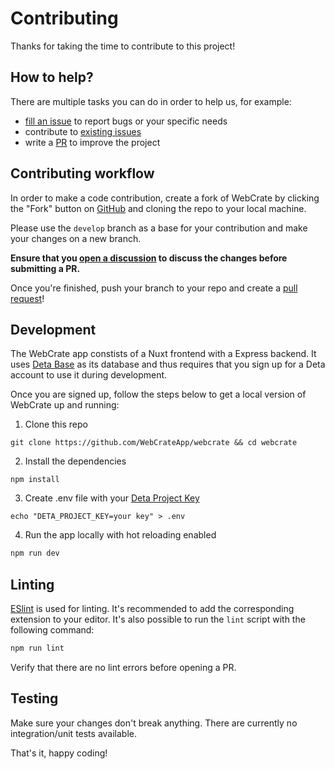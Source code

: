 # Contributing

Thanks for taking the time to contribute to this project!

## How to help?

There are multiple tasks you can do in order to help us, for example:

- [fill an issue](https://github.com/WebCrateApp/webcrate/issues/new/choose) to report bugs or your specific needs
- contribute to [existing issues](https://github.com/WebCrateApp/webcrate/issues)
- write a [PR](https://docs.github.com/en/github/collaborating-with-pull-requests/proposing-changes-to-your-work-with-pull-requests/about-pull-requests) to improve the project

## Contributing workflow

In order to make a code contribution, create a fork of WebCrate by clicking the "Fork" button on [GitHub](https://github.com/WebCrateApp/webcrate) and cloning the repo to your local machine.

Please use the `develop` branch as a base for your contribution and make your changes on a new branch.

**Ensure that you [open a discussion](https://github.com/WebCrateApp/feedback/discussions/new?category=ideas) to discuss the changes before submitting a PR.**

Once you're finished, push your branch to your repo and create a [pull request](https://docs.github.com/en/github/collaborating-with-pull-requests/proposing-changes-to-your-work-with-pull-requests/about-pull-requests)!

## Development

The WebCrate app constists of a Nuxt frontend with a Express backend. It uses [Deta Base](https://docs.deta.sh/docs/base/about) as its database and thus requires that you sign up for a Deta account to use it during development.

Once you are signed up, follow the steps below to get a local version of WebCrate up and running:

1. Clone this repo

```shell
git clone https://github.com/WebCrateApp/webcrate && cd webcrate
```

2. Install the dependencies

```shell
npm install
```

3. Create .env file with your [Deta Project Key](https://docs.deta.sh/docs/faqs#what-are-all-the-different-keys-for)

```shell
echo "DETA_PROJECT_KEY=your key" > .env
```

4. Run the app locally with hot reloading enabled

```sh
npm run dev
```

## Linting

[ESlint](https://eslint.org/) is used for linting. It's recommended to add the corresponding extension to your editor. It's also possible to run the `lint` script with the following command:

```sh
npm run lint
```

Verify that there are no lint errors before opening a PR.

## Testing

Make sure your changes don't break anything. There are currently no integration/unit tests available.

That's it, happy coding!